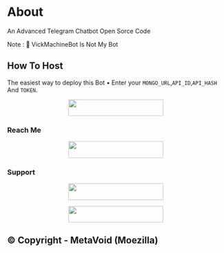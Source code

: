# About
An Advanced Telegram Chatbot Open Sorce Code

Note : 📝 VickMachineBot Is Not My Bot
## How To Host
The easiest way to deploy this Bot
• Enter your ```MONGO_URL```,```API_ID```,```API_HASH``` And ```TOKEN```.
<p align="center"><a href="https://heroku.com/deploy?template=https://github.com/Devarora0981/Demv-Vimk"> <img src="https://img.shields.io/badge/Deploy%20To%20Heroku-black?style=for-the-badge&logo=heroku" width="220" height="38.45"/></a></p>
 
### Reach Me

<p align="center"><a href="https://t.me/vickmachinebot"> <img src="https://img.shields.io/badge/Telegram%20Bot-pink?style=for-the-badge" width="220" height="38.45"/></a></p>

### Support 

<p align="center"><a href="https://t.me/metavoidsupport"> <img src="https://img.shields.io/badge/Meta%20Void%20Support-pink?style=for-the-badge" width="220" height="38.45"/></a></p>

<p align="center"><a href="https://t.me/metavoid"> <img src="https://img.shields.io/badge/Meta%20Void%20Channel-blue?style=for-the-badge" width="220" height="38.45"/></a></p>

## © Copyright - MetaVoid (Moezilla)
